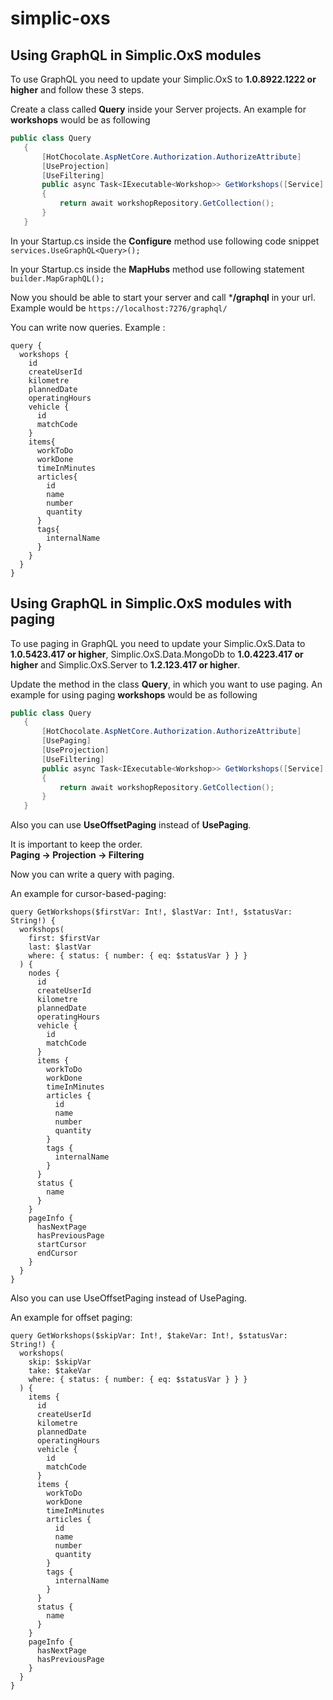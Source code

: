 # simplic-oxs


## Using GraphQL in Simplic.OxS modules

To use GraphQL you need to update your Simplic.OxS to  **1.0.8922.1222 or higher** and follow these 3 steps.

 Create a class called **Query** inside your Server projects. An example for **workshops** would be as following
 ```cs
public class Query
	{
		[HotChocolate.AspNetCore.Authorization.AuthorizeAttribute]
		[UseProjection]
		[UseFiltering]
		public async Task<IExecutable<Workshop>> GetWorkshops([Service] IWorkshopRepository workshopRepository)
		{
			return await workshopRepository.GetCollection();
		}
	}
```
In your Startup.cs inside the **Configure** method use following code snippet `services.UseGraphQL<Query>();`

 In your Startup.cs inside the **MapHubs** method use following statement `builder.MapGraphQL();`

Now you should be able to start your server and call ***/graphql** in your url.
Example would be `https://localhost:7276/graphql/` 

You can write now queries. 
Example : 

    query {
	  workshops {
		id
		createUserId
		kilometre
		plannedDate
		operatingHours
		vehicle {
		  id
		  matchCode
		}
		items{
		  workToDo
		  workDone
		  timeInMinutes
		  articles{
			id
		    name
			number
			quantity
		  }
		  tags{
			internalName
		  }
		}
	  }
	}

## Using GraphQL in Simplic.OxS modules with paging
To use paging in GraphQL you need to update your Simplic.OxS.Data to  **1.0.5423.417 or higher**, Simplic.OxS.Data.MongoDb to **1.0.4223.417 or higher** and Simplic.OxS.Server to **1.2.123.417 or higher**.

Update the method in the class **Query**, in which you want to use paging.
An example for using paging **workshops** would be as following
 ```cs
public class Query
	{
		[HotChocolate.AspNetCore.Authorization.AuthorizeAttribute]
		[UsePaging]
		[UseProjection]
		[UseFiltering]
		public async Task<IExecutable<Workshop>> GetWorkshops([Service] IWorkshopRepository workshopRepository)
		{
			return await workshopRepository.GetCollection();
		}
	}
```

Also you can use **UseOffsetPaging** instead of **UsePaging**.

It is important to keep the order.<br>**Paging -> Projection -> Filtering**

Now you can write a query with paging.

An example for cursor-based-paging:

	query GetWorkshops($firstVar: Int!, $lastVar: Int!, $statusVar: String!) {
  	  workshops(
    	first: $firstVar
    	last: $lastVar
    	where: { status: { number: { eq: $statusVar } } }
  	  ) {
    	nodes {
      	  id
      	  createUserId
      	  kilometre
      	  plannedDate
      	  operatingHours
      	  vehicle {
        	id
        	matchCode
      	  }
          items {
        	workToDo
        	workDone
        	timeInMinutes
        	articles {
          	  id
          	  name
          	  number
          	  quantity
        	}
        	tags {
          	  internalName
       		}
      	  }
      	  status {
            name
      	  }
        }
    	pageInfo {
      	  hasNextPage
      	  hasPreviousPage
		  startCursor
      	  endCursor
    	}
  	  }
	}

Also you can use UseOffsetPaging instead of UsePaging.

An example for offset paging:

	query GetWorkshops($skipVar: Int!, $takeVar: Int!, $statusVar: String!) {
  	  workshops(
    	skip: $skipVar
    	take: $takeVar
    	where: { status: { number: { eq: $statusVar } } }
  	  ) {
    	items {
      	  id
      	  createUserId
      	  kilometre
      	  plannedDate
      	  operatingHours
      	  vehicle {
        	id
        	matchCode
      	  }
          items {
        	workToDo
        	workDone
        	timeInMinutes
        	articles {
          	  id
          	  name
          	  number
          	  quantity
        	}
        	tags {
          	  internalName
       		}
      	  }
      	  status {
            name
      	  }
        }
    	pageInfo {
      	  hasNextPage
      	  hasPreviousPage
    	}
  	  }
	}

